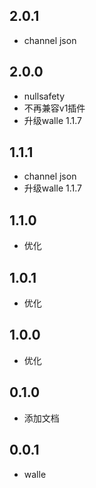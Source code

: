 ## 2.0.1

* channel json

## 2.0.0

* nullsafety
* 不再兼容v1插件
* 升级walle 1.1.7

## 1.1.1

* channel json
* 升级walle 1.1.7

## 1.1.0

* 优化

## 1.0.1

* 优化

## 1.0.0

* 优化

## 0.1.0

* 添加文档

## 0.0.1

* walle
